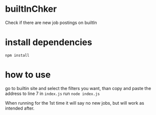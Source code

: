 # builtInChker
Check if there are new job postings on builtIn
# install dependencies
`npm install`
# how to use
go to builtin site and select the filters you want, than copy and paste the address to line 7 in `index.js`
run `node index.js`

When running for the 1st time it will say no new jobs, but will work as intended after.
